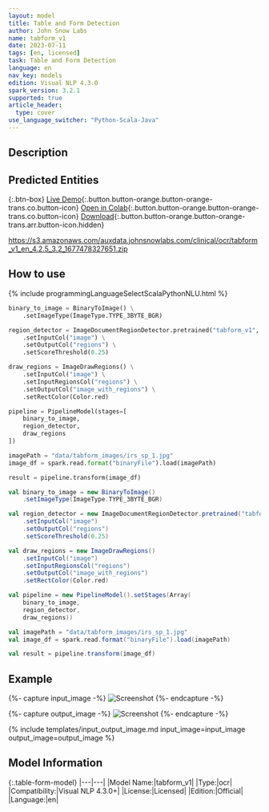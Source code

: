 ```yaml
---
layout: model
title: Table and Form Detection
author: John Snow Labs
name: tabform_v1
date: 2023-07-11
tags: [en, licensed]
task: Table and Form Detection
language: en
nav_key: models
edition: Visual NLP 4.3.0
spark_version: 3.2.1
supported: true
article_header:
  type: cover
use_language_switcher: "Python-Scala-Java"
---
```


## Description



## Predicted Entities

{:.btn-box}
[Live Demo](https://demo.johnsnowlabs.com/ocr/IMAGE_TABLE_FORM_DETECTION/){:.button.button-orange.button-orange-trans.co.button-icon}
[Open in Colab](https://github.com/JohnSnowLabs/spark-ocr-workshop/blob/master/jupyter/Cards/SparkOcrImageTableAndFormDetection.ipynb){:.button.button-orange.button-orange-trans.co.button-icon}
[Download](https://s3.amazonaws.com/auxdata.johnsnowlabs.com/clinical/ocr/tabform_v1_en_4.2.5_3.2_1677478327651.zip){:.button.button-orange.button-orange-trans.arr.button-icon.hidden}

https://s3.amazonaws.com/auxdata.johnsnowlabs.com/clinical/ocr/tabform_v1_en_4.2.5_3.2_1677478327651.zip
## How to use

<div class="tabs-box" markdown="1">
{% include programmingLanguageSelectScalaPythonNLU.html %}

```python
binary_to_image = BinaryToImage() \
    .setImageType(ImageType.TYPE_3BYTE_BGR)

region_detector = ImageDocumentRegionDetector.pretrained("tabform_v1", "en", "clinical/ocr") \
    .setInputCol("image") \
    .setOutputCol("regions") \
    .setScoreThreshold(0.25)

draw_regions = ImageDrawRegions() \
    .setInputCol("image") \
    .setInputRegionsCol("regions") \
    .setOutputCol("image_with_regions") \
    .setRectColor(Color.red)

pipeline = PipelineModel(stages=[
    binary_to_image,
    region_detector,
    draw_regions
])

imagePath = "data/tabform_images/irs_sp_1.jpg"
image_df = spark.read.format("binaryFile").load(imagePath)

result = pipeline.transform(image_df)
```
```scala
val binary_to_image = new BinaryToImage()
    .setImageType(ImageType.TYPE_3BYTE_BGR)

val region_detector = new ImageDocumentRegionDetector.pretrained("tabform_v1", "en", "clinical/ocr")
    .setInputCol("image")
    .setOutputCol("regions")
    .setScoreThreshold(0.25)

val draw_regions = new ImageDrawRegions()
    .setInputCol("image")
    .setInputRegionsCol("regions")
    .setOutputCol("image_with_regions")
    .setRectColor(Color.red)

val pipeline = new PipelineModel().setStages(Array(
    binary_to_image,
    region_detector,
    draw_regions))

val imagePath = "data/tabform_images/irs_sp_1.jpg"
val image_df = spark.read.format("binaryFile").load(imagePath)

val result = pipeline.transform(image_df)
```
</div>

## Example

{%- capture input_image -%}
![Screenshot](/assets/images/examples_ocr/tabform_input.png)
{%- endcapture -%}

{%- capture output_image -%}
![Screenshot](/assets/images/examples_ocr/tabform_output.png)
{%- endcapture -%}


{% include templates/input_output_image.md
input_image=input_image
output_image=output_image
%}

## Model Information

{:.table-form-model}
|---|---|
|Model Name:|tabform_v1|
|Type:|ocr|
|Compatibility:|Visual NLP 4.3.0+|
|License:|Licensed|
|Edition:|Official|
|Language:|en|

